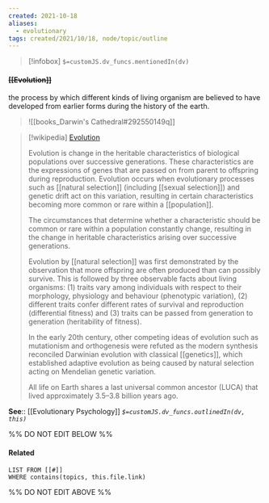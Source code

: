```yaml
---
created: 2021-10-18
aliases:
  - evolutionary
tags: created/2021/10/18, node/topic/outline
---
```

> [!infobox]
`$=customJS.dv_funcs.mentionedIn(dv)`

#### <s class="topic-title">[[Evolution]]</s>

the process by which different kinds of living organism are believed to have developed from earlier forms during the history of the earth.

> ![[books_Darwin's Cathedral#292550149q]]

> [!wikipedia] [Evolution](https://en.wikipedia.org/wiki/Evolution)
> 
> Evolution is change in the heritable characteristics of biological populations over successive generations. 
> These characteristics are the expressions of genes that are passed on from parent to offspring during reproduction. Evolution occurs when evolutionary processes such as [[natural selection]] (including [[sexual selection]]) and genetic drift act on this variation, resulting in certain characteristics becoming more common or rare within a [[population]]. 
> 
> The circumstances that determine whether a characteristic should be common or rare within a population constantly change, resulting in the change in heritable characteristics arising over successive generations. 
> 
> Evolution by [[natural selection]] was first demonstrated by the observation that more offspring are often produced than can possibly survive. This is followed by three observable facts about living organisms: (1) traits vary among individuals with respect to their morphology, physiology and behaviour (phenotypic variation), (2) different traits confer different rates of survival and reproduction (differential fitness) and (3) traits can be passed from generation to generation (heritability of fitness).
> 
> In the early 20th century, other competing ideas of evolution such as mutationism and orthogenesis were refuted as the modern synthesis reconciled Darwinian evolution with classical [[genetics]], which established adaptive evolution as being caused by natural selection acting on Mendelian genetic variation.
> 
> All life on Earth shares a last universal common ancestor (LUCA) that lived approximately 3.5–3.8 billion years ago. 


**See**:: [[Evolutionary Psychology]]
*`$=customJS.dv_funcs.outlinedIn(dv, this)`*

%% DO NOT EDIT BELOW %%
#### Related 
```dataview
LIST FROM [[#]]
WHERE contains(topics, this.file.link)
```
%% DO NOT EDIT ABOVE %%

